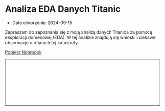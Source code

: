 # Analiza EDA Danych Titanic

* Data utworzenia: 2024-09-15

Zapraszam do zapoznania się z moją analizą danych Titanica za pomocą eksploracji domenowej (EDA). W tej analizie znajdują się wnioski i ciekawe obserwacje o ofiarach tej katastrofy. 

<a href="edatitanic.ipynb" class="md-button md-button--primary">Pobierz Notebook</a>

<iframe
    id="content"
    src="edatitanic.html"
    width="100%"
    style="border:1px solid black;overflow:hidden;"
></iframe>
<script>
function resizeIframeToFitContent(iframe) {
    iframe.style.height = (iframe.contentWindow.document.documentElement.scrollHeight + 50) + "px";
    iframe.contentDocument.body.style["overflow"] = 'hidden';
}
window.addEventListener('load', function() {
    var iframe = document.getElementById('content');
    resizeIframeToFitContent(iframe);
});
window.addEventListener('resize', function() {
    var iframe = document.getElementById('content');
    resizeIframeToFitContent(iframe);
});
</script>